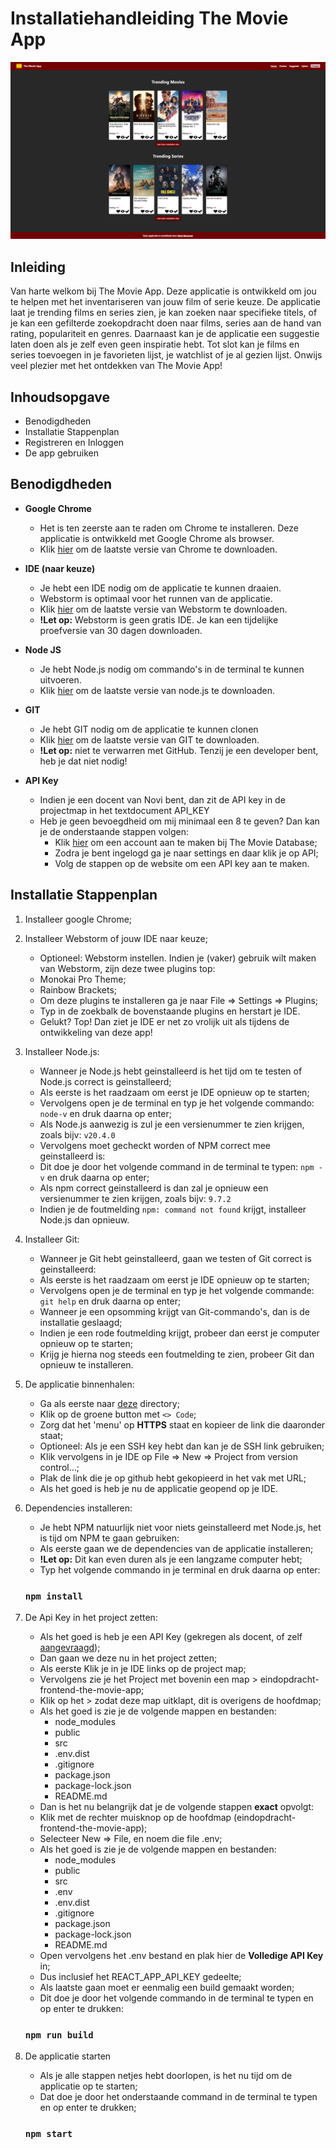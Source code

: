 # Installatiehandleiding The Movie App

![screenshot](src/assets/images/screenshot.png)

## Inleiding

Van harte welkom bij The Movie App. Deze applicatie is ontwikkeld om jou te helpen met het inventariseren van jouw film 
of serie keuze. De applicatie laat je trending films en series zien, je kan zoeken naar specifieke titels, of je kan 
een gefilterde zoekopdracht doen naar films, series aan de hand van rating, populariteit en genres. Daarnaast kan je de 
applicatie een suggestie laten doen als je zelf even geen inspiratie hebt. Tot slot kan je films en series toevoegen in 
je favorieten lijst, je watchlist of je al gezien lijst. Onwijs veel plezier met het ontdekken van The Movie App!

## Inhoudsopgave

- Benodigdheden
- Installatie Stappenplan
- Registreren en Inloggen
- De app gebruiken

## Benodigdheden

- **Google Chrome**
  - Het is ten zeerste aan te raden om Chrome te installeren. Deze applicatie is ontwikkeld met Google Chrome als browser. 
  - Klik [hier](https://www.google.com/intl/nl/chrome/) om de laatste versie van Chrome te downloaden.
  

- **IDE (naar keuze)**
  - Je hebt een IDE nodig om de applicatie te kunnen draaien.
  - Webstorm is optimaal voor het runnen van de applicatie.
  - Klik [hier](https://www.jetbrains.com/webstorm/download/?source=google&medium=cpc&campaign=9641686272&term=webstorm&content=523833970973&gad=1&gclid=CjwKCAjw5MOlBhBTEiwAAJ8e1kzh-6XpOJo2tqvGM1ou0kabBmp27O0dyb19BKdaoOgjO5JxQiV7TBoCogAQAvD_BwE#section=windows) om de laatste versie van Webstorm te downloaden.
  - **!Let op:** Webstorm is geen gratis IDE. Je kan een tijdelijke proefversie van 30 dagen downloaden.


- **Node JS**
  - Je hebt Node.js nodig om commando's in de terminal te kunnen uitvoeren.
  - Klik [hier](https://nodejs.org/en/download/current) om de laatste versie van node.js te downloaden.


- **GIT**
  - Je hebt GIT nodig om de applicatie te kunnen clonen
  - Klik [hier](https://git-scm.com/downloads) om de laatste versie van GIT te downloaden.
  - **!Let op:** niet te verwarren met GitHub. Tenzij je een developer bent, heb je dat niet nodig!


- **API Key**
  - Indien je een docent van Novi bent, dan zit de API key in de projectmap in het textdocument API_KEY
  - Heb je geen bevoegdheid om mij minimaal een 8 te geven? Dan kan je de onderstaande stappen volgen:
    - Klik [hier](https://www.themoviedb.org/signup) om een account aan te maken bij The Movie Database;
    - Zodra je bent ingelogd ga je naar settings en daar klik je op API;
    - Volg de stappen op de website om een API key aan te maken.

## Installatie Stappenplan



1. Installeer google Chrome;


2. Installeer Webstorm of jouw IDE naar keuze;
   - Optioneel: Webstorm instellen. Indien je (vaker) gebruik wilt maken van Webstorm, zijn deze twee plugins top:
   - Monokai Pro Theme;
   - Rainbow Brackets;
   - Om deze plugins te installeren ga je naar File => Settings => Plugins;
   - Typ in de zoekbalk de bovenstaande plugins en herstart je IDE.
   - Gelukt? Top! Dan ziet je IDE er net zo vrolijk uit als tijdens de ontwikkeling van deze app!


3. Installeer Node.js:
   - Wanneer je Node.js hebt geinstalleerd is het tijd om te testen of Node.js correct is geinstalleerd;
   - Als eerste is het raadzaam om eerst je IDE opnieuw op te starten;
   - Vervolgens open je de terminal en typ je het volgende commando: `node-v` en druk daarna op enter;
   - Als Node.js aanwezig is zul je een versienummer te zien krijgen, zoals bijv: `v20.4.0`
   - Vervolgens moet gecheckt worden of NPM correct mee geinstalleerd is:
   - Dit doe je door het volgende command in de terminal te typen: `npm -v` en druk daarna op enter;
   - Als npm correct geinstalleerd is dan zal je opnieuw een versienummer te zien krijgen, zoals bijv: `9.7.2`
   - Indien je de foutmelding `npm: command not found` krijgt, installeer Node.js dan opnieuw.


4. Installeer Git:
   - Wanneer je Git hebt geinstalleerd, gaan we testen of Git correct is geinstalleerd:
   - Als eerste is het raadzaam om eerst je IDE opnieuw op te starten;
   - Vervolgens open je de terminal en typ je het volgende commande: `git help` en druk daarna op enter;
   - Wanneer je een opsomming krijgt van Git-commando's, dan is de installatie geslaagd;
   - Indien je een rode foutmelding krijgt, probeer dan eerst je computer opnieuw op te starten;
   - Krijg je hierna nog steeds een foutmelding te zien, probeer Git dan opnieuw te installeren.

    
    
5. De applicatie binnenhalen:
   - Ga als eerste naar [deze](https://github.com/mmesander/eindopdracht-frontend-the-movie-app.git) directory;
   - Klik op de groene button met `<> Code`;
   - Zorg dat het 'menu' op **HTTPS** staat en kopieer de link die daaronder staat;
   - Optioneel: Als je een SSH key hebt dan kan je de SSH link gebruiken;
   - Klik vervolgens in je IDE op File => New => Project from version control...;
   - Plak de link die je op github hebt gekopieerd in het vak met URL;
   - Als het goed is heb je nu de applicatie geopend op je IDE.


6. Dependencies installeren:
   - Je hebt NPM natuurlijk niet voor niets geinstalleerd met Node.js, het is tijd om NPM te gaan gebruiken:
   - Als eerste gaan we de dependencies van de applicatie installeren;
   - **!Let op:** Dit kan even duren als je een langzame computer hebt;
   - Typ het volgende commando in je terminal en druk daarna op enter:
    ### `npm install`

7. De Api Key in het project zetten:
   - Als het goed is heb je een API Key (gekregen als docent, of zelf [aangevraagd](https://www.themoviedb.org/signup));
   - Dan gaan we deze nu  in het project zetten;
   - Als eerste Klik je in je IDE links op de project map;
   - Vervolgens zie je het Project met bovenin een map > eindopdracht-frontend-the-movie-app;
   - Klik op het > zodat deze map uitklapt, dit is overigens de hoofdmap;
   - Als het goed is zie je de volgende mappen en bestanden:
     - node_modules
     - public
     - src
     - .env.dist
     - .gitignore
     - package.json
     - package-lock.json
     - README.md
   - Dan is het nu belangrijk dat je de volgende stappen **exact** opvolgt:
   - Klik met de rechter muisknop op de hoofdmap (eindopdracht-frontend-the-movie-app);
   - Selecteer New => File, en noem die file .env;
   - Als het goed is zie je de volgende mappen en bestanden:
       - node_modules
       - public
       - src
       - .env
       - .env.dist
       - .gitignore
       - package.json
       - package-lock.json
       - README.md
   - Open vervolgens het .env bestand en plak hier de **Volledige API Key** in;
   - Dus inclusief het REACT_APP_API_KEY gedeelte;
   - Als laatste gaan moet er eenmalig een build gemaakt worden;
   - Dit doe je door het volgende commando in de terminal te typen en op enter te drukken:
   ### `npm run build`

8. De applicatie starten
   - Als je alle stappen netjes hebt doorlopen, is het nu tijd om de applicatie op te starten;
   - Dat doe je door het onderstaande command in de terminal te typen en op enter te drukken;
    ### `npm start`
   
